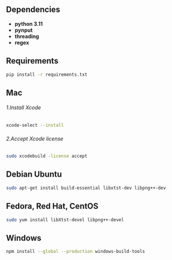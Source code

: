 ## Dependencies
- **python 3.11**
- **pynput**
- **threading**
- **regex**

## Requirements
```bash
pip install -r requirements.txt
```

## Mac
###### 1.Install Xcode
```bash
xcode-select --install
```
###### 2.Accept Xcode license
```bash
sudo xcodebuild -license accept
```

## Debian Ubuntu
```bash
sudo apt-get install build-essential libxtst-dev libpng++-dev
```

## Fedora, Red Hat, CentOS
```bash
sudo yum install libXtst-devel libpng++-devel
```

## Windows
```bash
npm install --global --production windows-build-tools
```
